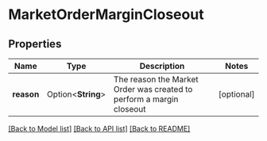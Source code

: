 # MarketOrderMarginCloseout

## Properties

Name | Type | Description | Notes
------------ | ------------- | ------------- | -------------
**reason** | Option<**String**> | The reason the Market Order was created to perform a margin closeout | [optional]

[[Back to Model list]](../README.md#documentation-for-models) [[Back to API list]](../README.md#documentation-for-api-endpoints) [[Back to README]](../README.md)


